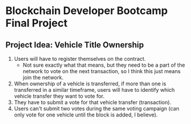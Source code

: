 # Blockchain Developer Bootcamp Final Project
## Project Idea: Vehicle Title Ownership
1. Users will have to register themselves on the contract.
    * Not sure exactly what that means, but they need to be a part of the network to vote on the next transaction, so I think this just means join the network.
2. When ownership of a vehicle is transferred, if more than one is transferred in a similar timeframe, users will have to identify which vehicle transfer they want to vote for.
3. They have to submit a vote for that vehicle transfer (transaction).
4. Users can't submit two votes during the same voting campaign (can only vote for one vehicle until the block is added, I believe).
